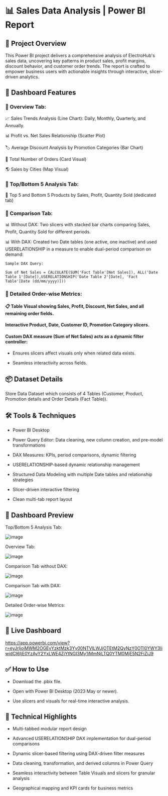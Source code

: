 # 📊 Sales Data Analysis | Power BI Report

## 📌 Project Overview
This Power BI project delivers a comprehensive analysis of ElectroHub's sales data, uncovering key patterns in product sales, profit margins, discount behavior, and customer order trends. The report is crafted to empower business users with actionable insights through interactive, slicer-driven analytics.

## 🎯 Dashboard Features

### 📌 Overview Tab:

   📈 Sales Trends Analysis (Line Chart): Daily, Monthly, Quarterly, and Annually.
    
   📊 Profit vs. Net Sales Relationship (Scatter Plot)
    
   🏷️ Average Discount Analysis by Promotion Categories (Bar Chart)
    
   🛒 Total Number of Orders (Card Visual)
    
   🌎 Sales by Cities (Map Visual)

### 📌 Top/Bottom 5 Analysis Tab:
   
   🥇 Top 5 and Bottom 5 Products by Sales, Profit, Quantity Sold (dedicated tab)

### 📌 Comparison Tab:
    
   📊 Without DAX:
    Two slicers with stacked bar charts comparing Sales, Profit, Quantity Sold for different periods.
    
   📊 With DAX:
    Created two Date tables (one active, one inactive) and used USERELATIONSHIP in a measure to enable dual-period comparison on demand:

    Sample DAX Query:
    
    Sum of Net Sales = CALCULATE(SUM('Fact Table'[Net Sales]), ALL('Date Table 1'[Date]),USERELATIONSHIP('Date Table 2'[Date], 'Fact Table'[Date (dd/mm/yyyy)]))
    
### 📌 Detailed Order-wise Metrics:

#### 📋 Table Visual showing Sales, Profit, Discount, Net Sales, and all remaining order fields.

#### Interactive Product, Date, Customer ID, Promotion Category slicers.

#### Custom DAX measure (Sum of Net Sales) acts as a dynamic filter controller:
      
  * Ensures slicers affect visuals only when related data exists.
      
  * Seamless interactivity across fields.
   
## 📦 Dataset Details

   Store Data Dataset which consists of 4 Tables (Customer, Product, Promotion details and Order Details (Fact Table)).
 
## 🛠️ Tools & Techniques

* Power BI Desktop

* Power Query Editor: Data cleaning, new column creation, and pre-model transformations

* DAX Measures: KPIs, period comparisons, dynamic filtering

* USERELATIONSHIP-based dynamic relationship management

* Structured Data Modeling with multiple Date tables and relationship strategies

* Slicer-driven interactive filtering

* Clean multi-tab report layout

## 📸 Dashboard Preview

Top/Bottom 5 Analysis Tab:

![image](https://github.com/user-attachments/assets/f38c269f-d497-4882-b202-59fb3302e30e)

Overview Tab:

![image](https://github.com/user-attachments/assets/624d41f7-4bdb-4070-a43c-7f2cbaecee44)

Comparison Tab without DAX:

![image](https://github.com/user-attachments/assets/7677b90b-12ee-4a0a-9564-d8a991b91869)

Comparison Tab with DAX:

![image](https://github.com/user-attachments/assets/848d2700-9a21-46cf-b41f-f450b8731995)

Detailed Order-wise Metrics:

![image](https://github.com/user-attachments/assets/2409f5eb-b6dd-403e-bffb-4f176110beba)

## 🧷 Live Dashboard

https://app.powerbi.com/view?r=eyJrIjoiMWM2OGEyYzktMzk3Yy00NTVlLWJjOTEtM2QyNzY0OTI0YWY3IiwidCI6IjE0YzAyY2YxLWE4ZjYtNGI3My1iMmNjLTQ0YTM0MjE5N2FiZiJ9

## ✅ How to Use

* Download the .pbix file.

* Open with Power BI Desktop (2023 May or newer).

* Use slicers and visuals for real-time interactive analysis.

## 📝 Technical Highlights

* Multi-tabbed modular report design

* Advanced USERELATIONSHIP DAX implementation for dual-period comparisons

* Dynamic slicer-based filtering using DAX-driven filter measures

* Data cleaning, transformation, and derived columns in Power Query

* Seamless interactivity between Table Visuals and slicers for granular analysis

* Geographical mapping and KPI cards for business metrics
